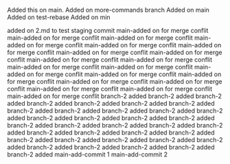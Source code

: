 Added this on main.
Added on more-commands branch
Added on main
Added on test-rebase
Added on min

added on 2.md to test staging commit
main-added on for merge conflit
main-added on for merge conflit
main-added on for merge conflit
main-added on for merge conflit
main-added on for merge conflit
main-added on for merge conflit
main-added on for merge conflit
main-added on for merge conflit
main-added on for merge conflit
main-added on for merge conflit
main-added on for merge conflit
main-added on for merge conflit
main-added on for merge conflit
main-added on for merge conflit
main-added on for merge conflit
main-added on for merge conflit
main-added on for merge conflit
main-added on for merge conflit
main-added on for merge conflit
main-added on for merge conflit
branch-2 added
branch-2 added
branch-2 added
branch-2 added
branch-2 added
branch-2 added
branch-2 added
branch-2 added
branch-2 added
branch-2 added
branch-2 added
branch-2 added
branch-2 added
branch-2 added
branch-2 added
branch-2 added
branch-2 added
branch-2 added
branch-2 added
branch-2 added
branch-2 added
branch-2 added
branch-2 added
branch-2 added
branch-2 added
branch-2 added
branch-2 added
branch-2 added
branch-2 added
branch-2 added
branch-2 added
branch-2 added
branch-2 added
branch-2 added
branch-2 added
main-add-commit 1
main-add-commit 2
